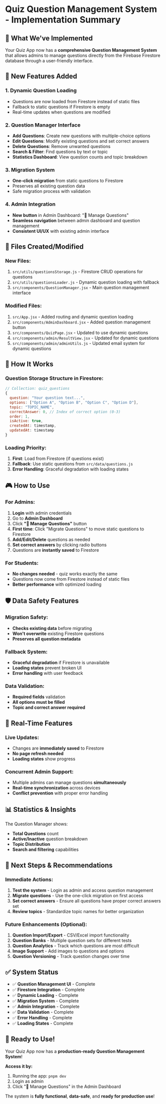 # Quiz Question Management System - Implementation Summary

## 🎯 **What We've Implemented**

Your Quiz App now has a **comprehensive Question Management System** that allows admins to manage questions directly from the Firebase Firestore database through a user-friendly interface.

## 🚀 **New Features Added**

### 1. **Dynamic Question Loading**
- Questions are now loaded from Firestore instead of static files
- Fallback to static questions if Firestore is empty
- Real-time updates when questions are modified

### 2. **Question Manager Interface**
- **Add Questions**: Create new questions with multiple-choice options
- **Edit Questions**: Modify existing questions and set correct answers
- **Delete Questions**: Remove unwanted questions
- **Search & Filter**: Find questions by text or topic
- **Statistics Dashboard**: View question counts and topic breakdown

### 3. **Migration System**
- **One-click migration** from static questions to Firestore
- Preserves all existing question data
- Safe migration process with validation

### 4. **Admin Integration**
- **New button** in Admin Dashboard: "📝 Manage Questions"
- **Seamless navigation** between admin dashboard and question management
- **Consistent UI/UX** with existing admin interface

## 📁 **Files Created/Modified**

### **New Files:**
1. `src/utils/questionsStorage.js` - Firestore CRUD operations for questions
2. `src/utils/questionsLoader.js` - Dynamic question loading with fallback
3. `src/components/QuestionManager.jsx` - Main question management interface

### **Modified Files:**
1. `src/App.jsx` - Added routing and dynamic question loading
2. `src/components/AdminDashboard.jsx` - Added question management button
3. `src/components/QuizPage.jsx` - Updated to use dynamic questions
4. `src/components/admin/ResultView.jsx` - Updated for dynamic questions
5. `src/components/admin/adminUtils.js` - Updated email system for dynamic questions

## 🔧 **How It Works**

### **Question Storage Structure in Firestore:**
```javascript
// Collection: quiz_questions
{
  question: "Your question text...",
  options: ["Option A", "Option B", "Option C", "Option D"],
  topic: "TOPIC_NAME",
  correctAnswer: 0, // Index of correct option (0-3)
  order: 1,
  isActive: true,
  createdAt: timestamp,
  updatedAt: timestamp
}
```

### **Loading Priority:**
1. **First**: Load from Firestore (if questions exist)
2. **Fallback**: Use static questions from `src/data/questions.js`
3. **Error Handling**: Graceful degradation with loading states

## 🎮 **How to Use**

### **For Admins:**
1. **Login** with admin credentials
2. Go to **Admin Dashboard** 
3. Click **"📝 Manage Questions"** button
4. **First time**: Click "Migrate Questions" to move static questions to Firestore
5. **Add/Edit/Delete** questions as needed
6. **Set correct answers** by clicking radio buttons
7. Questions are **instantly saved** to Firestore

### **For Students:**
- **No changes needed** - quiz works exactly the same
- Questions now come from Firestore instead of static files
- **Better performance** with optimized loading

## 🛡️ **Data Safety Features**

### **Migration Safety:**
- **Checks existing data** before migrating
- **Won't overwrite** existing Firestore questions
- **Preserves all question metadata**

### **Fallback System:**
- **Graceful degradation** if Firestore is unavailable
- **Loading states** prevent broken UI
- **Error handling** with user feedback

### **Data Validation:**
- **Required fields** validation
- **All options must be filled**
- **Topic and correct answer required**

## 🔄 **Real-Time Features**

### **Live Updates:**
- Changes are **immediately saved** to Firestore
- **No page refresh needed** 
- **Loading states** show progress

### **Concurrent Admin Support:**
- Multiple admins can manage questions **simultaneously**
- **Real-time synchronization** across devices
- **Conflict prevention** with proper error handling

## 📊 **Statistics & Insights**

The Question Manager shows:
- **Total Questions** count
- **Active/Inactive** question breakdown  
- **Topic Distribution** 
- **Search and filtering** capabilities

## 🚀 **Next Steps & Recommendations**

### **Immediate Actions:**
1. **Test the system** - Login as admin and access question management
2. **Migrate questions** - Use the one-click migration on first access
3. **Set correct answers** - Ensure all questions have proper correct answers set
4. **Review topics** - Standardize topic names for better organization

### **Future Enhancements (Optional):**
1. **Question Import/Export** - CSV/Excel import functionality
2. **Question Banks** - Multiple question sets for different tests
3. **Question Analytics** - Track which questions are most difficult
4. **Image Support** - Add images to questions and options
5. **Question Versioning** - Track question changes over time

## ✅ **System Status**

- ✅ **Question Management UI** - Complete
- ✅ **Firestore Integration** - Complete  
- ✅ **Dynamic Loading** - Complete
- ✅ **Migration System** - Complete
- ✅ **Admin Integration** - Complete
- ✅ **Data Validation** - Complete
- ✅ **Error Handling** - Complete
- ✅ **Loading States** - Complete

## 🎉 **Ready to Use!**

Your Quiz App now has a **production-ready Question Management System**! 

**Access it by:**
1. Running the app: `pnpm dev`
2. Login as admin
3. Click "📝 Manage Questions" in the Admin Dashboard

The system is **fully functional**, **data-safe**, and **ready for production use**!